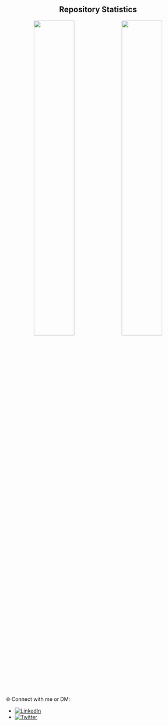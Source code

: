 
  <h2 align="center">Repository  Statistics</h2>
<p align="center">
  <img width="47%" src="https://awesome-github-stats.azurewebsites.net/user-stats/daniyyell-dev?cardType=github&theme=radical&preferLogin=false" />
  <img width="47%" src="https://github-readme-streak-stats.herokuapp.com/?user=daniyyell-dev&theme=tokyonight" />  
</p>

🌐 Connect with me or DM:

- [![LinkedIn](https://img.shields.io/badge/LinkedIn-Connect-blue)](https://www.linkedin.com/in/daniel-jeremiah)
- [![Twitter](https://img.shields.io/twitter/follow/dani_yyell?style=social)](https://twitter.com/dani_yyell)

